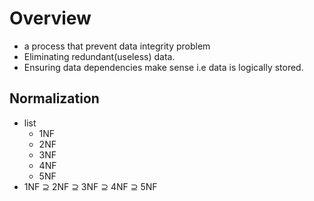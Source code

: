 # Overview
* a process that prevent data integrity problem
* Eliminating redundant(useless) data.
* Ensuring data dependencies make sense i.e data is logically stored.

## Normalization
* list
    * 1NF
    * 2NF
    * 3NF
    * 4NF
    * 5NF
* 1NF ⊇ 2NF ⊇ 3NF ⊇ 4NF ⊇ 5NF
